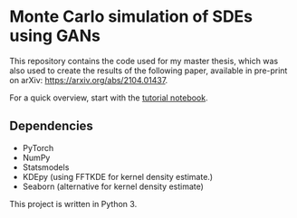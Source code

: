 # Monte Carlo simulation of SDEs using GANs 
This repository contains the code used for my master thesis, which was also used to create the results of the following paper, available in pre-print on arXiv:
https://arxiv.org/abs/2104.01437. 

For a quick overview, start with the [tutorial notebook](https://github.com/JorinovanRhijn/master-thesis-gans-for-sdes/blob/master/tutorial_notebook.ipynb). 

## Dependencies 
* PyTorch
* NumPy 
* Statsmodels 
* KDEpy (using FFTKDE for kernel density estimate.)
* Seaborn (alternative for kernel density estimate)

This project is written in Python 3. 